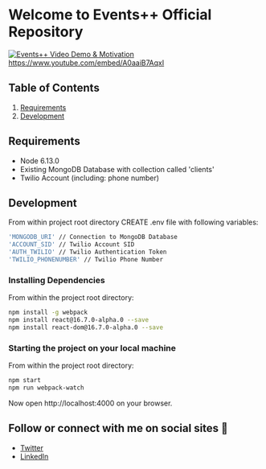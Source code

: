 

# Welcome to Events++ Official Repository

[![Events++ Video Demo & Motivation](https://i.imgur.com/RTdMB0C.png)](https://www.youtube.com/watch?v=A0aaiB7AqxI)
https://www.youtube.com/embed/A0aaiB7AqxI

## Table of Contents

1. [Requirements](#requirements)
1. [Development](#development)

## Requirements

- Node 6.13.0
- Existing MongoDB Database with collection called 'clients'
- Twilio Account (including: phone number)

## Development
From within project root directory
CREATE .env file with following variables: 

```sh
'MONGODB_URI' // Connection to MongoDB Database
'ACCOUNT_SID' // Twilio Account SID
'AUTH_TWILIO' // Twilio Authentication Token
'TWILIO_PHONENUMBER' // Twilio Phone Number
```

### Installing Dependencies

From within the project root directory:

```sh
npm install -g webpack
npm install react@16.7.0-alpha.0 --save
npm install react-dom@16.7.0-alpha.0 --save
```

### Starting the project on your local machine

From within the project root directory:

```sh
npm start
npm run webpack-watch
```
Now open http://localhost:4000 on your browser. 

## Follow or connect with me on social sites :beers:
- [Twitter](https://twitter.com/Abel_Abel_34)
- [LinkedIn](linkedin.com/in/AbelRegalado)
